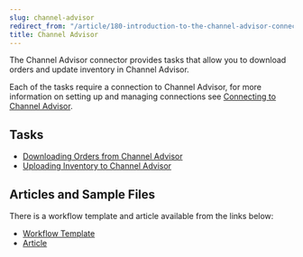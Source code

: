```yaml
---
slug: channel-advisor
redirect_from: "/article/180-introduction-to-the-channel-advisor-connector"
title: Channel Advisor
---
```

The Channel Advisor connector provides tasks that allow you to download orders and update inventory in Channel Advisor.

Each of the tasks require a connection to Channel Advisor, for more information on setting up and managing connections see [Connecting to Channel Advisor](connecting-to-channel-advisor).

## Tasks
* [Downloading Orders from Channel Advisor](downloading-orders-from-channel-advisor)
* [Uploading Inventory to Channel Advisor](uploading-inventory-to-channel-advisor)

## Articles and Sample Files
There is a workflow template and article available from the links below:
* [Workflow Template](https://github.com/zynksoftware/samples/tree/master/Workflow%20Samples)
* [Article](469-channel-advisor-to-sage-50-integration)